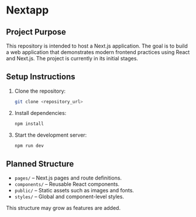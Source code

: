 # Nextapp

## Project Purpose

This repository is intended to host a Next.js application. The goal is to build a web application that demonstrates modern frontend practices using React and Next.js. The project is currently in its initial stages.

## Setup Instructions

1. Clone the repository:
   ```bash
   git clone <repository_url>
   ```
2. Install dependencies:
   ```bash
   npm install
   ```
3. Start the development server:
   ```bash
   npm run dev
   ```

## Planned Structure

- `pages/` – Next.js pages and route definitions.
- `components/` – Reusable React components.
- `public/` – Static assets such as images and fonts.
- `styles/` – Global and component-level styles.

This structure may grow as features are added.

